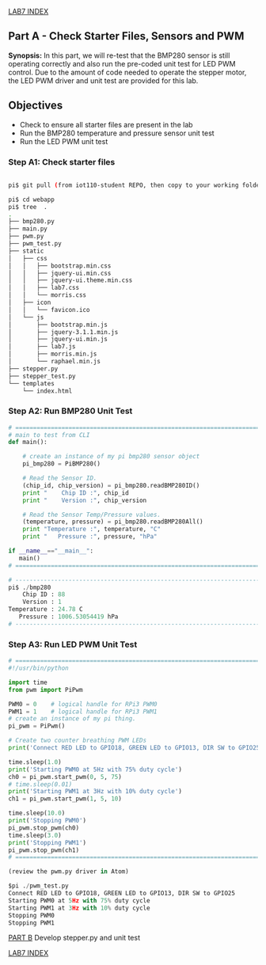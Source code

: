 [LAB7 INDEX](https://gitlab.com/iot110/iot110-student/blob/master/Labs/Lab7/setup.md)

## Part A - Check Starter Files, Sensors and PWM
**Synopsis:** In this part, we will re-test that the BMP280 sensor is still 
operating correctly and also run the pre-coded unit test for LED PWM control. 
Due to the amount of code needed to operate the stepper motor, the LED PWM 
driver and unit test are provided for this lab.

## Objectives
* Check to ensure all starter files are present in the lab
* Run the BMP280 temperature and pressure sensor unit test
* Run the LED PWM unit test

### Step A1: Check starter files
```sh

pi$ git pull (from iot110-student REPO, then copy to your working folder)

pi$ cd webapp
pi$ tree  .
.
├── bmp280.py
├── main.py
├── pwm.py
├── pwm_test.py
├── static
│   ├── css
│   │   ├── bootstrap.min.css
│   │   ├── jquery-ui.min.css
│   │   ├── jquery-ui.theme.min.css
│   │   ├── lab7.css
│   │   └── morris.css
│   ├── icon
│   │   └── favicon.ico
│   └── js
│       ├── bootstrap.min.js
│       ├── jquery-3.1.1.min.js
│       ├── jquery-ui.min.js
│       ├── lab7.js
│       ├── morris.min.js
│       └── raphael.min.js
├── stepper.py
├── stepper_test.py
└── templates
    └── index.html

```    

### Step A2: Run BMP280 Unit Test
```python
# =============================================================================
# main to test from CLI
def main():

    # create an instance of my pi bmp280 sensor object
    pi_bmp280 = PiBMP280()

    # Read the Sensor ID.
    (chip_id, chip_version) = pi_bmp280.readBMP280ID()
    print "    Chip ID :", chip_id
    print "    Version :", chip_version

    # Read the Sensor Temp/Pressure values.
    (temperature, pressure) = pi_bmp280.readBMP280All()
    print "Temperature :", temperature, "C"
    print "   Pressure :", pressure, "hPa"

if __name__=="__main__":
   main()
# =============================================================================

# -----------------------------------------------------------------------------
pi$ ./bmp280
    Chip ID : 88
    Version : 1
Temperature : 24.78 C
   Pressure : 1006.53054419 hPa
# -----------------------------------------------------------------------------
```    

### Step A3: Run LED PWM Unit Test
```python
# =============================================================================
#!/usr/bin/python

import time
from pwm import PiPwm

PWM0 = 0    # logical handle for RPi3 PWM0
PWM1 = 1    # logical handle for RPi3 PWM1
# create an instance of my pi thing.
pi_pwm = PiPwm()

# Create two counter breathing PWM LEDs
print('Connect RED LED to GPIO18, GREEN LED to GPIO13, DIR SW to GPIO25')

time.sleep(1.0)
print('Starting PWM0 at 5Hz with 75% duty cycle')
ch0 = pi_pwm.start_pwm(0, 5, 75)
# time.sleep(0.01)
print('Starting PWM1 at 3Hz with 10% duty cycle')
ch1 = pi_pwm.start_pwm(1, 5, 10)

time.sleep(10.0)
print('Stopping PWM0')
pi_pwm.stop_pwm(ch0)
time.sleep(3.0)
print('Stopping PWM1')
pi_pwm.stop_pwm(ch1)
# =============================================================================

(review the pwm.py driver in Atom)

$pi ./pwm_test.py
Connect RED LED to GPIO18, GREEN LED to GPIO13, DIR SW to GPIO25
Starting PWM0 at 5Hz with 75% duty cycle
Starting PWM1 at 3Hz with 10% duty cycle
Stopping PWM0
Stopping PWM1
```    

[PART B](https://gitlab.com/iot110/iot110-student/blob/master/Labs/Lab7/PartB.md) Develop stepper.py and unit test

[LAB7 INDEX](https://gitlab.com/iot110/iot110-student/blob/master/Labs/Lab7/setup.md)
